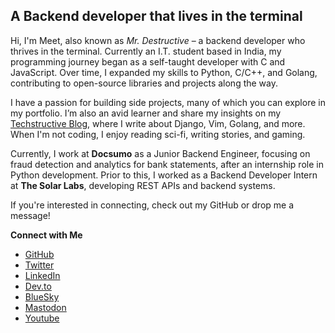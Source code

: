 ## A Backend developer that lives in the terminal

Hi, I'm Meet, also known as *Mr. Destructive* – a backend developer who thrives in the terminal. Currently an I.T. student based in India, my programming journey began as a self-taught developer with C and JavaScript. Over time, I expanded my skills to Python, C/C++, and Golang, contributing to open-source libraries and projects along the way.

I have a passion for building side projects, many of which you can explore in my portfolio. I’m also an avid learner and share my insights on my [Techstructive Blog](https://techstructive.com), where I write about Django, Vim, Golang, and more. When I'm not coding, I enjoy reading sci-fi, writing stories, and gaming.

Currently, I work at **Docsumo** as a Junior Backend Engineer, focusing on fraud detection and analytics for bank statements, after an internship role in Python development. Prior to this, I worked as a Backend Developer Intern at **The Solar Labs**, developing REST APIs and backend systems.

If you're interested in connecting, check out my GitHub or drop me a message!


**Connect with Me**  
- [GitHub](https://github.com/mr-destructive)  
- [Twitter](https://twitter.com/meetgor21)  
- [LinkedIn](https://linkedin.com/in/meetgor)  
- [Dev.to](https://dev.to/mr_destructive)
- [BlueSky](https://meetgor.bsky.social)
- [Mastodon](https://mastodon.social/@mr_destructive)
- [Youtube](https://youtube.com/@meet-technically)
